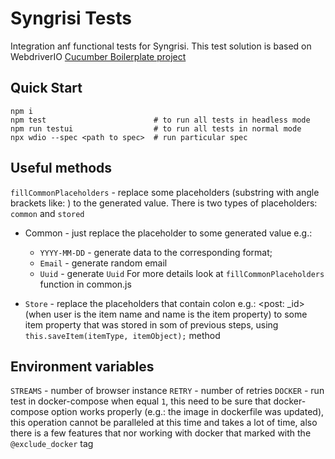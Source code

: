 Syngrisi Tests
====================
Integration anf functional tests for Syngrisi. This test solution is based on
WebdriverIO [Cucumber Boilerplate project](https://github.com/webdriverio/cucumber-boilerplate)

## Quick Start

```shell script
npm i 
npm test                        # to run all tests in headless mode
npm run testui                  # to run all tests in normal mode
npx wdio --spec <path to spec>  # run particular spec
```

## Useful methods

`fillCommonPlaceholders` - replace some placeholders (substring with angle brackets like: <someplaceholders>) to the
generated value. There is two types of placeholders: `common` and `stored`

- Common - just replace the placeholder to some generated value e.g.:
    - `YYYY-MM-DD` - generate data to the corresponding format;
    - `Email` - generate random email
    - `Uuid` - generate `Uuid`
      For more details look at `fillCommonPlaceholders` function in common.js

- `Store` - replace the placeholders that contain colon e.g.: <post: _id> (when user is the item name and name is the
  item property) to some item property that was stored in som of previous steps,
  using `this.saveItem(itemType, itemObject);` method

## Environment variables

`STREAMS` - number of browser instance
`RETRY` - number of retries
`DOCKER` - run test in docker-compose when equal `1`, this need to be sure that docker-compose option works properly (e.g.: the image in dockerfile was updated), this operation cannot be paralleled at this time and takes a lot of time, also there is a few features that nor working with docker that marked with the `@exclude_docker` tag
